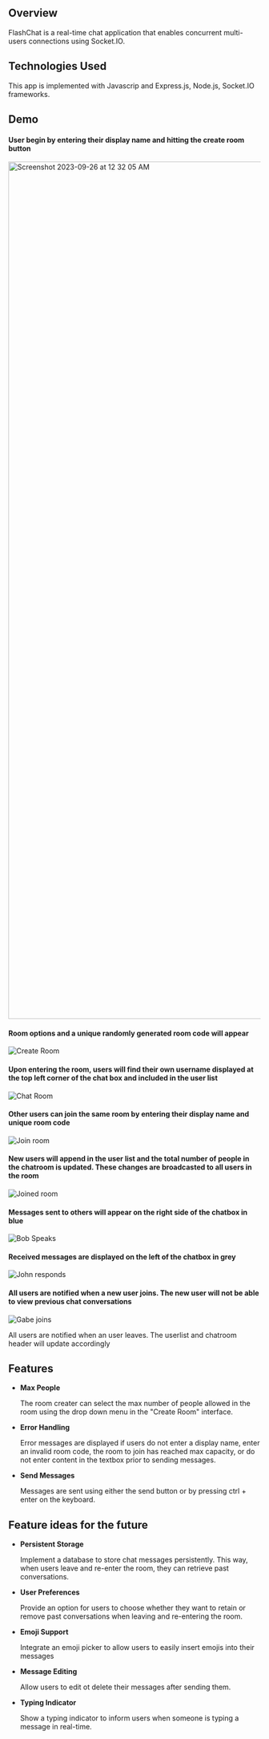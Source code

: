 ## Overview
FlashChat is a real-time chat application that enables concurrent multi-users connections using Socket.IO.
## Technologies Used
This app is implemented with Javascrip and Express.js, Node.js, Socket.IO frameworks.

## Demo
#### User begin by entering their display name and hitting the create room button
<img width="1710" alt="Screenshot 2023-09-26 at 12 32 05 AM" src="https://github.com/RoisinDai/FlashChat/assets/125154836/8f8c2494-8b02-4f8c-bc33-b9c9f4a7482d">

#### Room options and a unique randomly generated room code will appear
![Create Room](https://github.com/RoisinDai/FlashChat/assets/125154836/8cdad808-7c53-4bcf-9a1a-bb45339b3eab)

#### Upon entering the room, users will find their own username displayed at the top left corner of the chat box and included in the user list
![Chat Room](https://github.com/RoisinDai/FlashChat/assets/125154836/ddc8575e-d3a1-422e-a2fa-7f9910d0e13b)

#### Other users can join the same room by entering their display name and unique room code
![Join room](https://github.com/RoisinDai/FlashChat/assets/125154836/5fe8507b-20c8-465f-a8a7-563f53c1f0a7)

#### New users will append in the user list and the total number of people in the chatroom is updated. These changes are broadcasted to all users in the room
![Joined room](https://github.com/RoisinDai/FlashChat/assets/125154836/6ad47c90-35ee-4be5-a598-2cd5f8478692)

#### Messages sent to others will appear on the right side of the chatbox in blue 
![Bob Speaks](https://github.com/RoisinDai/FlashChat/assets/125154836/284a9c72-18ea-4e9f-a02f-32579cb56f8b)

#### Received messages are displayed on the left of the chatbox in grey
![John responds](https://github.com/RoisinDai/FlashChat/assets/125154836/42e2f024-e76b-4ffa-ba05-7b3130c7408b)

#### All users are notified when a new user joins. The new user will not be able to view previous chat conversations
![Gabe joins](https://github.com/RoisinDai/FlashChat/assets/125154836/39aebfe9-f3fe-4592-b378-291a89f0d6d5)

All users are notified when an user leaves. The userlist and chatroom header will update accordingly

## Features

- **Max People**
  
  The room creater can select the max number of people allowed in the room using the drop down menu in the "Create Room" interface. 

- **Error Handling**

  Error messages are displayed if users do not enter a display name, enter an invalid room code, the room to join has reached max capacity, or do not enter content in the textbox prior to sending messages.

- **Send Messages**

  Messages are sent using either the send button or by pressing ctrl + enter on the keyboard.

## Feature ideas for the future

- **Persistent Storage**
  
  Implement a database to store chat messages persistently. This way, when users leave and re-enter the room, they can retrieve past conversations.

- **User Preferences**
  
  Provide an option for users to choose whether they want to retain or remove past conversations when leaving and re-entering the room.

- **Emoji Support**
  
  Integrate an emoji picker to allow users to easily insert emojis into their messages

- **Message Editing**
  
  Allow users to edit ot delete their messages after sending them.

- **Typing Indicator**
  
  Show a typing indicator to inform users when someone is typing a message in real-time.

